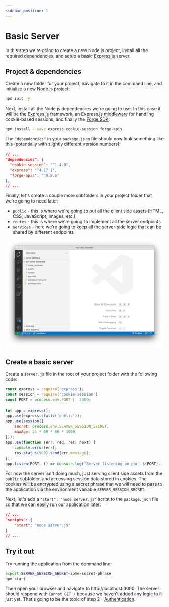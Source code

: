 ```yaml
---
sidebar_position: 1
---
```


# Basic Server

In this step we're going to create a new Node.js project, install all the required dependencies,
and setup a basic [Express.js](https://expressjs.com) server.

## Project & dependencies

Create a new folder for your project, navigate to it in the command line,
and initialize a new Node.js project:

```bash
npm init -y
```

Next, install all the Node.js dependencies we're going to use. In this case it will be
the [Express.js](https://expressjs.com) framework, an Express.js [middleware](https://expressjs.com/en/guide/using-middleware.html)
for handling cookie-based sessions, and finally the [Forge SDK](https://www.npmjs.com/package/forge-apis):

```bash
npm install --save express cookie-session forge-apis
```

The `"dependencies"` in your `package.json` file should now look something like this
(potentially with slightly different version numbers):

```json
// ...
"dependencies": {
  "cookie-session": "^1.4.0",
  "express": "^4.17.1",
  "forge-apis": "^0.8.6"
},
// ...
```

Finally, let's create a couple more subfolders in your project folder that we're going to need later:

- `public` - this is where we're going to put all the client side assets (HTML, CSS, JavaScript, images, etc.)
- `routes` - this is where we're going to implement all the server endpoints
- `services` - here we're going to keep all the server-side logic that can be shared by different endpoints

![Folder Structure](./folder-structure.png)

## Create a basic server

Create a `server.js` file in the root of your project folder with the following code:

```js title="server.js"
const express = require('express');
const session = require('cookie-session')
const PORT = process.env.PORT || 3000;

let app = express();
app.use(express.static('public'));
app.use(session({
    secret: process.env.SERVER_SESSION_SECRET,
    maxAge: 24 * 60 * 60 * 1000,
}));
app.use(function (err, req, res, next) {
    console.error(err);
    res.status(500).send(err.message);
});
app.listen(PORT, () => console.log(`Server listening on port ${PORT}...`));
```

For now the server isn't doing much, just serving client side assets from the `public` subfolder,
and accessing session data stored in cookies. The cookies will be encrypted using a secret phrase
that we will need to pass to the application via the environment variable `SERVER_SESSION_SECRET`.

Next, let's add a `"start": "node server.js"` script to the `package.json` file so that we can
easily run our application later:

```json
// ...
"scripts": {
    "start": "node server.js"
}
// ...
```

## Try it out

Try running the application from the command line:

```bash
export SERVER_SESSION_SECRET=some-secret-phrase
npm start
```

Then open your browser and navigate to http://localhost:3000. The server should respond
with `Cannot GET /` because we haven't added any logic to it just yet. That's going to be
the topic of step 2 - [Authentication](./auth).
